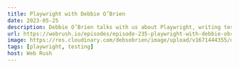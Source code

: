 ```yaml
---
title: Playwright with Debbie O’Brien
date: 2023-05-25
description: Debbie O’Brien talks with us about Playwright, writing tests with different languages, the Playwright VS Code extension, visual comparison testing, automating tests with Playwright, and migration tools to move to Playwright.
url: https://webrush.io/episodes/episode-235-playwright-with-debbie-obrien
image: https://res.cloudinary.com/debsobrien/image/upload/v1671444355/debbie.codes/podcasts/web-rush_bpawi2.jpg
tags: [playwright, testing]
host: Web Rush
---
```


